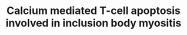 ---
annotations:
- id: PW:0000009
  parent: regulatory pathway
  type: Pathway Ontology
  value: apoptotic cell death pathway
- id: DOID:3429
  type: Disease Ontology
  value: inclusion body myositis
- id: PW:0000013
  parent: disease pathway
  type: Pathway Ontology
  value: disease pathway
authors:
- TheodorosZarotiadis
- Eweitz
- Fehrhart
citedin: ''
communities:
- RareDiseases
description: Inclusion body myositis is a late onset disease of the muscles. It shares
  both degenerative and autoimmune features, as well as genetic factors, and also
  is resistant to classical treatments of immunosuppressive drugs. This pathway is
  based on Figure 3 of Johari M. et al. 2021.
last-edited: 2024-01-29
ndex: null
organisms:
- Homo sapiens
redirect_from:
- /index.php/Pathway:WP5142
- /instance/WP5142
- /instance/WP5142_r128174
revision: r128174
schema-jsonld:
- '@context': https://schema.org/
  '@id': https://wikipathways.github.io/pathways/WP5142.html
  '@type': Dataset
  creator:
    '@type': Organization
    name: WikiPathways
  description: Inclusion body myositis is a late onset disease of the muscles. It
    shares both degenerative and autoimmune features, as well as genetic factors,
    and also is resistant to classical treatments of immunosuppressive drugs. This
    pathway is based on Figure 3 of Johari M. et al. 2021.
  keywords:
  - ATP2A1
  - CABIN1
  - CALM1
  - CAPN2
  - CRAC
  - Ca2+
  - DAG
  - EP300
  - HDAC1
  - HDAC2
  - IP3
  - ITPRIP
  - LCK
  - MEF2D
  - MHC class I / CD8A
  - MHC class I / CD8B
  - MHC class II / CD4
  - NFATC2
  - NR4A1
  - PIP2
  - PKC
  - PLCG1
  - PPP3CA
  - PPP3CB
  - PPP3CC
  - TCR
  - ZAP70
  license: CC0
  name: Calcium mediated T-cell apoptosis involved in inclusion body myositis
seo: CreativeWork
title: Calcium mediated T-cell apoptosis involved in inclusion body myositis
wpid: WP5142
---